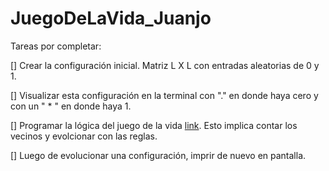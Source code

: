 # JuegoDeLaVida_Juanjo

Tareas por completar:

[] Crear la configuración inicial. Matriz L X L con entradas aleatorias de 0 y 1.

[] Visualizar esta configuración en la terminal con "." en donde haya cero y con un " * " en donde haya 1.

[] Programar la lógica del juego de la vida [link](https://en.wikipedia.org/wiki/Conway%27s_Game_of_Life). Esto implica contar los vecinos y evolcionar con las reglas. 

[] Luego de evolucionar una configuración, imprir de nuevo en pantalla. 
